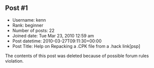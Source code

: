 ## Post #1
- Username: kenn
- Rank: beginner
- Number of posts: 22
- Joined date: Tue Mar 23, 2010 12:59 am
- Post datetime: 2010-03-27T09:11:30+00:00
- Post Title: Help on Repacking a .CPK file from a .hack link[psp]

The contents of this post was deleted because of possible forum rules violation.
